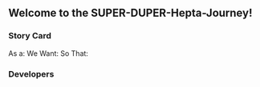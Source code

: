 ## Welcome to the SUPER-DUPER-Hepta-Journey!

### Story Card

As a:
We Want:
So That:

### Developers

